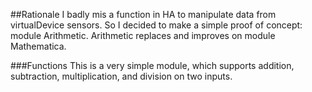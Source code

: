 ##Rationale
I badly mis a function in HA to manipulate data from virtualDevice sensors. So I decided to make a simple proof of concept: module Arithmetic.
Arithmetic replaces and improves on module Mathematica.

###Functions
This is a very simple module, which supports addition, subtraction, multiplication, and division on two inputs.
